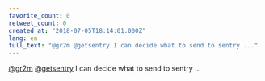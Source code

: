 ```yaml
---
favorite_count: 0
retweet_count: 0
created_at: "2018-07-05T18:14:01.000Z"
lang: en
full_text: "@gr2m @getsentry I can decide what to send to sentry ..."
---
```


[@gr2m](https://twitter.com/gr2m) [@getsentry](https://twitter.com/getsentry) I
can decide what to send to sentry ...
